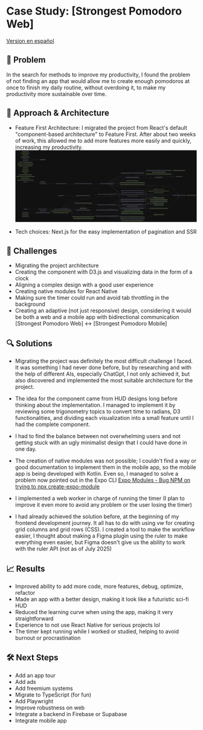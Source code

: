 # Case Study: [Strongest Pomodoro Web]

[Version en español](./strongest-pomodoro-system.es.md)

## 🎯 Problem

In the search for methods to improve my productivity, I found the problem of not finding an app that would allow me to create enough pomodoros at once to finish my daily routine, without overdoing it, to make my productivity more sustainable over time.

## 🧩 Approach & Architecture

- Feature First Architecture: I migrated the project from React's default "component-based architecture" to Feature First. After about two weeks of work, this allowed me to add more features more easily and quickly, increasing my productivity.
  ![Feature First Architecture](../../img/Architecture/dependency-graph.svg)

- Tech choices: Next.js for the easy implementation of pagination and SSR

## 🚧 Challenges

- Migrating the project architecture
- Creating the component with D3.js and visualizing data in the form of a clock
- Aligning a complex design with a good user experience
- Creating native modules for React Native
- Making sure the timer could run and avoid tab throttling in the background
- Creating an adaptive (not just responsive) design, considering it would be both a web and a mobile app with bidirectional communication [Strongest Pomodoro Web] <-> [Strongest Pomodoro Mobile]

## 🔍 Solutions

- Migrating the project was definitely the most difficult challenge I faced. It was something I had never done before, but by researching and with the help of different AIs, especially ChatGpt, I not only achieved it, but also discovered and implemented the most suitable architecture for the project.

- The idea for the component came from HUD designs long before thinking about the implementation. I managed to implement it by reviewing some trigonometry topics to convert time to radians, D3 functionalities, and dividing each visualization into a small feature until I had the complete component.

- I had to find the balance between not overwhelming users and not getting stuck with an ugly minimalist design that I could have done in one day.

- The creation of native modules was not possible; I couldn't find a way or good documentation to implement them in the mobile app, so the mobile app is being developed with Kotlin. Even so, I managed to solve a problem now pointed out in the Expo CLI [Expo Modules - Bug NPM on trying to npx create-expo-module](https://github.com/expo/expo/issues/20624#issuecomment-2450869207)

- I implemented a web worker in charge of running the timer (I plan to improve it even more to avoid any problem or the user losing the timer)

- I had already achieved the solution before, at the beginning of my frontend development journey. It all has to do with using vw for creating grid columns and grid rows (CSS). I created a tool to make the workflow easier, I thought about making a Figma plugin using the ruler to make everything even easier, but Figma doesn't give us the ability to work with the ruler API (not as of July 2025)

## 📈 Results

- Improved ability to add more code, more features, debug, optimize, refactor
- Made an app with a better design, making it look like a futuristic sci-fi HUD
- Reduced the learning curve when using the app, making it very straightforward
- Experience to not use React Native for serious projects lol
- The timer kept running while I worked or studied, helping to avoid burnout or procrastination

## 🛠️ Next Steps

- Add an app tour
- Add ads
- Add freemium systems
- Migrate to TypeScript (for fun)
- Add Playwright
- Improve robustness on web
- Integrate a backend in Firebase or Supabase
- Integrate mobile app
